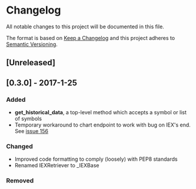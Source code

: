 # Changelog
All notable changes to this project will be documented in this file.

The format is based on [Keep a Changelog](http://keepachangelog.com/en/1.0.0/)
and this project adheres to [Semantic Versioning](http://semver.org/spec/v2.0.0.html).


## [Unreleased]



## [0.3.0] - 2017-1-25


### Added

- **get_historical_data**, a top-level method which accepts a symbol or list of symbols
- Temporary workaround to chart endpoint to work with bug on IEX's end. See [issue 156](https://github.com/iexg/IEX-API/issues/156)


### Changed

- Improved code formatting to comply (loosely) with PEP8 standards
- Renamed IEXRetriever to \_IEXBase

### Removed
